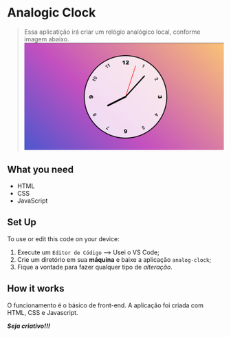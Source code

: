 # Analogic Clock

>Essa aplicatição irá criar um relógio analógico local, conforme imagem abaixo.
![Analog Clock](./img_test.png)

## What you need

- HTML
- CSS
- JavaScript

## Set Up

To use or edit this code on your device:

1. Execute um `Editor de Código` --> Usei o VS Code;
2. Crie um diretório em sua **máquina** e baixe a aplicação `analog-clock`;
3. Fique a vontade para fazer qualquer tipo de _alteração_.

## How it works

O funcionamento é o básico de front-end. A aplicação foi criada com HTML, CSS e Javascript.

**_Seja criativo!!!_**
